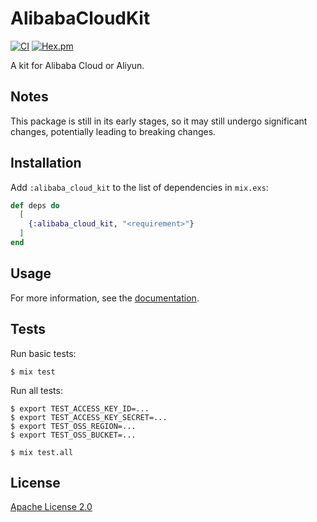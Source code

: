 # AlibabaCloudKit

[![CI](https://github.com/cozy-elixir/alibaba_cloud_kit/actions/workflows/ci.yml/badge.svg)](https://github.com/cozy-elixir/alibaba_cloud_kit/actions/workflows/ci.yml)
[![Hex.pm](https://img.shields.io/hexpm/v/alibaba_cloud_kit.svg)](https://hex.pm/packages/alibaba_cloud_kit)

A kit for Alibaba Cloud or Aliyun.

## Notes

This package is still in its early stages, so it may still undergo significant changes, potentially leading to breaking changes.

## Installation

Add `:alibaba_cloud_kit` to the list of dependencies in `mix.exs`:

```elixir
def deps do
  [
    {:alibaba_cloud_kit, "<requirement>"}
  ]
end
```

## Usage

For more information, see the [documentation](https://hexdocs.pm/alibaba_cloud_kit).

## Tests

Run basic tests:

```console
$ mix test
```

Run all tests:

```console
$ export TEST_ACCESS_KEY_ID=...
$ export TEST_ACCESS_KEY_SECRET=...
$ export TEST_OSS_REGION=...
$ export TEST_OSS_BUCKET=...

$ mix test.all
```

## License

[Apache License 2.0](http://www.apache.org/licenses/LICENSE-2.0)
